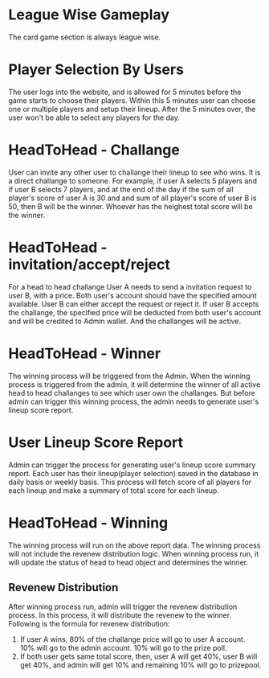 # League Wise Gameplay
The card game section is always league wise. 

# Player Selection By Users
The user logs into the website, and is allowed for 5 minutes before the game starts to choose their players. Within this 5 minutes user can choose one or multiple players and setup their lineup. After the 5 minutes over, the user won't be able to select any players for the day.

# HeadToHead - Challange
User can invite any other user to challange their lineup to see who wins. It is a direct challange to someone. For example, if user A selects 5 players and if user B selects 7 players, and at the end of the day if the sum of all player's score of user A is 30 and and sum of all player's score of user B is 50, then B will be the winner. Whoever has the heighest total score will be the winner.

# HeadToHead - invitation/accept/reject
For a head to head challange User A needs to send a invitation request to user B, with a price. Both user's account should have the specified amount available. User B can either accept the request or reject it. If user B accepts the challange, the specified price will be deducted from both user's account and will be credited to Admin wallet. And the challanges will be active.

# HeadToHead - Winner
The winning process will be triggered from the Admin. When the winning process is triggered from the admin, it will determine the winner of all active head to head challanges to see which user own the challanges. But before admin can trigger this winning process, the admin needs to generate user's lineup score report.

# User Lineup Score Report
Admin can trigger the process for generating user's lineup score summary report. Each user has their lineup(player selection) saved in the database in daily basis or weekly basis. This process will fetch score of all players for each lineup and make a summary of total score for each lineup.

# HeadToHead - Winning
The winning process will run on the above report data. The winning process will not include the revenew distribution logic. When winning process run, it will update the status of head to head object and determines the winner.

## Revenew Distribution
After winning process run, admin will trigger the revenew distribution process. In this process, it will distribute the revenew to the winner. Following is the formula for revenew distribution:
1. If user A wins, 80% of the challange price will go to user A account. 10% will go to the admin account. 10% will go to the prize poll.
2. If both user gets same total score, then, user A will get 40%, user B will get 40%, and admin will get 10% and remaining 10% will go to prizepool.